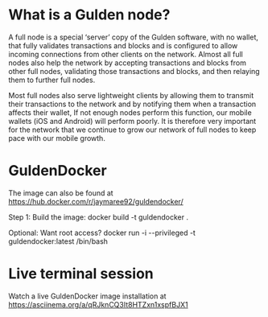 # What is a Gulden node?
A full node is a special ‘server’ copy of the Gulden software, with no wallet, that fully validates transactions and blocks and is configured to allow incoming connections from other clients on the network.
Almost all full nodes also help the network by accepting transactions and blocks from other full nodes, validating those transactions and blocks, and then relaying them to further full nodes.

Most full nodes also serve lightweight clients by allowing them to transmit their transactions to the network and by notifying them when a transaction affects their wallet, If not enough nodes perform this function, our mobile wallets (iOS and Android) will perform poorly. It is therefore very important for the network that we continue to grow our network of full nodes to keep pace with our mobile growth.

# GuldenDocker
The image can also be found at https://hub.docker.com/r/jaymaree92/guldendocker/

Step 1: Build the image:
docker build -t guldendocker .

Optional: Want root access?
docker run -i --privileged -t guldendocker:latest /bin/bash

# Live terminal session
Watch a live GuldenDocker image installation at https://asciinema.org/a/qRJknCQ3It8HTZxn1xspfBJX1
